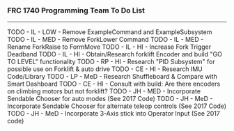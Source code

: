### FRC 1740 Programming Team To Do List
___
TODO - IL - LOW - Remove ExampleCommand and ExampleSubsystem
TODO - IL - MED - Remove ForkLower Command
TODO - IL - MED - Rename ForkRaise to FormMove
TODO - IL - HI - Increase Fork Trigger Deadband
TODO - IL - HI - Obtain/Research forklift Encoder and build &quot;GO TO LEVEL&quot; functionality
TODO - RP - HI - Research &quot;PID Subsystem&quot; for possible use on Forklift &amp; auto drive
TODO - CE - HI - Research IMU Code/Library
TODO - LP - MeD - Research Shuffleboard &amp; Compare with Smart Dashboard
TODO - CE - HI - Consult with build: Are there encoders on climbing motors but not forklift?
TODO - JH - MED - Incorporate Sendable Chooser for auto modes (See 2017 Code)
TODO - JH - MeD - Incorporate Sendable Chooser for alternate teleop controls (See 2017 Code)
TODO - JH - MeD - Incorporate 3-Axis stick into Operator Input (See 2017 code)
